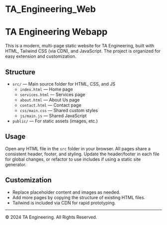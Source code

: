 # TA_Engineering_Web

# TA Engineering Webapp

This is a modern, multi-page static website for TA Engineering, built with HTML, Tailwind CSS (via CDN), and JavaScript. The project is organized for easy extension and customization.

## Structure
- `src/` — Main source folder for HTML, CSS, and JS
  - `index.html` — Home page
  - `services.html` — Services page
  - `about.html` — About Us page
  - `contact.html` — Contact page
  - `css/main.css` — Shared custom styles
  - `js/main.js` — Shared JavaScript
- `public/` — For static assets (images, etc.)

## Usage
Open any HTML file in the `src` folder in your browser. All pages share a consistent header, footer, and styling. Update the header/footer in each file for global changes, or refactor to use includes if using a static site generator.

## Customization
- Replace placeholder content and images as needed.
- Add more pages by copying the structure of existing HTML files.
- Tailwind is included via CDN for rapid prototyping.

---

© 2024 TA Engineering. All Rights Reserved.
